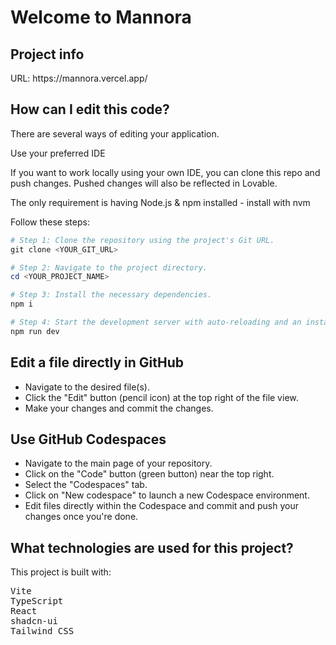 <h1>Welcome to Mannora</h1>
<h2>Project info</h2>
URL: https://mannora.vercel.app/

<h2>How can I edit this code?</h2>
There are several ways of editing your application.

Use your preferred IDE

If you want to work locally using your own IDE, you can clone this repo and push changes. Pushed changes will also be reflected in Lovable.

The only requirement is having Node.js & npm installed - install with nvm

Follow these steps:
```powershell
# Step 1: Clone the repository using the project's Git URL.
git clone <YOUR_GIT_URL>

# Step 2: Navigate to the project directory.
cd <YOUR_PROJECT_NAME>

# Step 3: Install the necessary dependencies.
npm i

# Step 4: Start the development server with auto-reloading and an instant preview.
npm run dev 
```
<h2>Edit a file directly in GitHub</h2>

- Navigate to the desired file(s).
- Click the "Edit" button (pencil icon) at the top right of the file view.
- Make your changes and commit the changes.
<h2>Use GitHub Codespaces</h2>

- Navigate to the main page of your repository.
- Click on the "Code" button (green button) near the top right.
- Select the "Codespaces" tab.
- Click on "New codespace" to launch a new Codespace environment.
- Edit files directly within the Codespace and commit and push your changes once you're done.
<h2>What technologies are used for this project?</h2>
This project is built with:
<pre>
Vite
TypeScript
React
shadcn-ui
Tailwind CSS
</pre>
